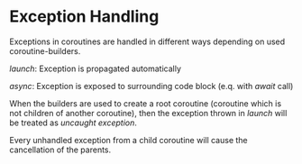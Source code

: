 # Exception Handling

Exceptions in coroutines are handled in different ways depending on used coroutine-builders.

*launch*: Exception is propagated automatically

*async*: Exception is exposed to surrounding code block (e.q. with *await* call)

When the builders are used to create a root coroutine (coroutine which is not children of another 
coroutine), then the exception thrown in *launch* will be treated as *uncaught exception*.

Every unhandled exception from a child coroutine will cause the cancellation of the parents.
